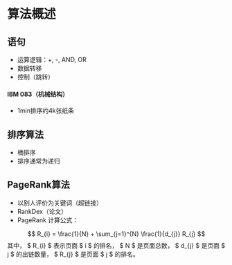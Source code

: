 # 算法概述

## 语句
- 运算逻辑：+, -, AND, OR
- 数据转移
- 控制（跳转）

#### IBM 083（机械结构）
- 1min排序约4k张纸条

## 排序算法
- 桶排序
- 排序通常为递归

## PageRank算法
- 以别人评价为关键词（超链接）
- RankDex（论文）
- PageRank 计算公式：
  
 $$
  R_{i} = \frac{1}{N} + \sum_{j=1}^{N} \frac{1}{d_{j}} R_{j}
  $$ 
  其中， $ R_{i} $  表示页面  $ i $  的排名， $ N $  是页面总数， $ d_{j} $  是页面  $ j $  的出链数量， $ R_{j} $  是页面  $ j $  的排名。
